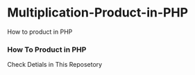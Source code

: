 # Multiplication-Product-in-PHP
How to product in PHP



### How To Product in PHP

Check Detials in This Reposetory 
